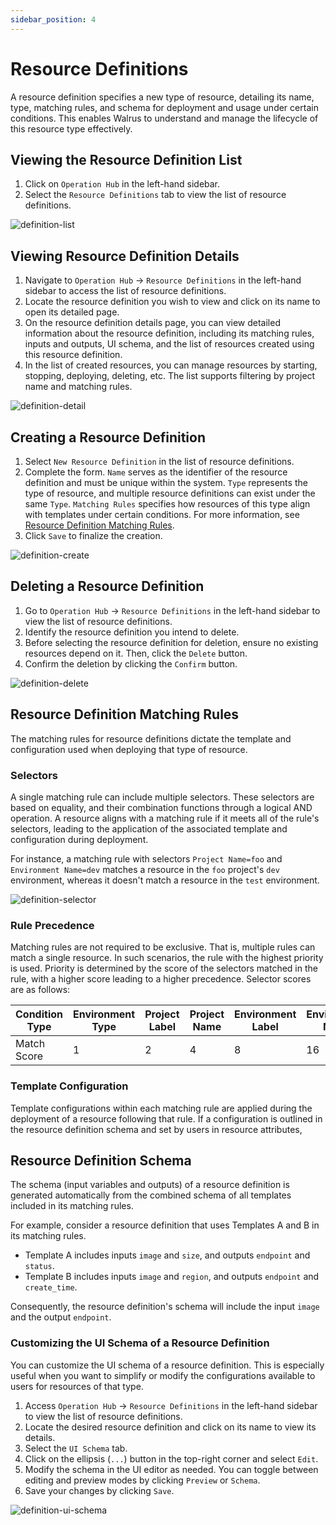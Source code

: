 ```yaml
---
sidebar_position: 4
---
```


# Resource Definitions

A resource definition specifies a new type of resource, detailing its name, type, matching rules, and schema for deployment
and usage under certain conditions. This enables Walrus to understand and manage the lifecycle of this resource type effectively.

## Viewing the Resource Definition List

1. Click on `Operation Hub` in the left-hand sidebar.
2. Select the `Resource Definitions` tab to view the list of resource definitions.

![definition-list](/img/v0.5.0/operation/definition/op-definition-list-en.png)

## Viewing Resource Definition Details

1. Navigate to `Operation Hub` -> `Resource Definitions` in the left-hand sidebar to access the list of resource definitions.
2. Locate the resource definition you wish to view and click on its name to open its detailed page.
3. On the resource definition details page, you can view detailed information about the resource definition, including its matching rules, inputs and outputs, UI schema, and the list of resources created using this resource definition.
4. In the list of created resources, you can manage resources by starting, stopping, deploying, deleting, etc. The list supports filtering by project name and matching rules.

![definition-detail](/img/v0.5.0/operation/definition/op-definition-detail-en.png)

## Creating a Resource Definition

1. Select `New Resource Definition` in the list of resource definitions.
2. Complete the form. `Name` serves as the identifier of the resource definition and must be unique within the system. `Type` represents the type of resource, and multiple resource definitions can exist under the same `Type`. `Matching Rules` specifies how resources of this type align with templates under certain conditions. For more information, see [Resource Definition Matching Rules](#resource-definition-matching-rules).
3. Click `Save` to finalize the creation.

![definition-create](/img/v0.5.0/operation/definition/op-definition-create-en.png)

## Deleting a Resource Definition

1. Go to `Operation Hub` -> `Resource Definitions` in the left-hand sidebar to view the list of resource definitions.
2. Identify the resource definition you intend to delete.
3. Before selecting the resource definition for deletion, ensure no existing resources depend on it. Then, click the `Delete` button.
4. Confirm the deletion by clicking the `Confirm` button.

![definition-delete](/img/v0.5.0/operation/definition/op-definition-del-en.png)

## Resource Definition Matching Rules

The matching rules for resource definitions dictate the template and configuration used when deploying that type of
resource.

### Selectors

A single matching rule can include multiple selectors. These selectors are based on equality, and their combination functions through a logical AND operation. A resource aligns with a matching rule if it meets all of the rule's selectors, leading to the application of the associated template and configuration during deployment.

For instance, a matching rule with selectors `Project Name=foo` and `Environment Name=dev` matches a resource in
the `foo` project's `dev` environment, whereas it doesn't match a resource in the `test` environment.

![definition-selector](/img/v0.5.0/operation/definition/op-definition-selector-en.png)

### Rule Precedence

Matching rules are not required to be exclusive. That is, multiple rules can match a single resource.
In such scenarios, the rule with the highest priority is used. Priority is determined by the score of the selectors matched in the rule, with a higher score leading to a higher precedence. Selector scores are as follows:

| Condition Type | Environment Type | Project Label | Project Name | Environment Label | Environment Name | Resource Label |
| -------------- | ---------------- | ----------- | ------------ | --------------- | ---------------- | ------------ |
| Match Score    | 1                | 2           | 4            | 8               | 16               | 32           |

### Template Configuration

Template configurations within each matching rule are applied during the deployment of
a resource following that rule. If a configuration is outlined in the resource definition schema and set by users in resource
attributes,

## Resource Definition Schema

The schema (input variables and outputs) of a resource definition is generated automatically from the combined
schema of all templates included in its matching rules.

For example, consider a resource definition that uses Templates A and B in its matching rules.

- Template A includes inputs `image` and `size`, and outputs `endpoint` and `status`.
- Template B includes inputs `image` and `region`, and outputs `endpoint` and `create_time`.

Consequently, the resource definition's schema will include the input `image` and the output `endpoint`.

### Customizing the UI Schema of a Resource Definition

You can customize the UI schema of a resource definition. This is especially useful when you want to simplify or modify the configurations
available to users for resources of that type.

1. Access `Operation Hub` -> `Resource Definitions` in the left-hand sidebar to view the list of resource definitions.
2. Locate the desired resource definition and click on its name to view its details.
3. Select the `UI Schema` tab.
4. Click on the ellipsis (`...`) button in the top-right corner and select `Edit`.
5. Modify the schema in the UI editor as needed. You can toggle between editing and preview modes by clicking `Preview` or `Schema`.
6. Save your changes by clicking `Save`.

![definition-ui-schema](/img/v0.5.0/operation/definition/op-definition-ui-schema-en.png)
